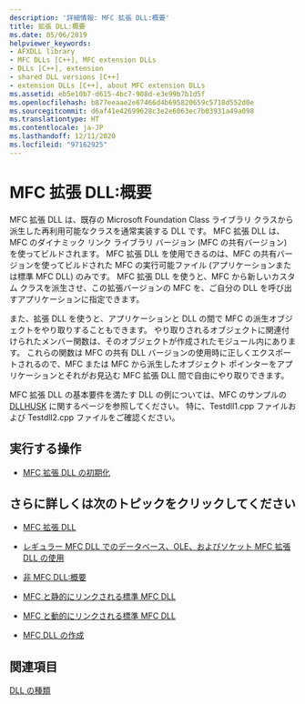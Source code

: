 ```yaml
---
description: '詳細情報: MFC 拡張 DLL:概要'
title: 拡張 DLL:概要
ms.date: 05/06/2019
helpviewer_keywords:
- AFXDLL library
- MFC DLLs [C++], MFC extension DLLs
- DLLs [C++], extension
- shared DLL versions [C++]
- extension DLLs [C++], about MFC extension DLLs
ms.assetid: eb5e10b7-d615-4bc7-908d-e3e99b7b1d5f
ms.openlocfilehash: b877eeaae2e67466d4b695820659c5718d552d0e
ms.sourcegitcommit: d6af41e42699628c3e2e6063ec7b03931a49a098
ms.translationtype: HT
ms.contentlocale: ja-JP
ms.lasthandoff: 12/11/2020
ms.locfileid: "97162925"
---
```

# <a name="mfc-extension-dlls-overview"></a>MFC 拡張 DLL:概要

MFC 拡張 DLL は、既存の Microsoft Foundation Class ライブラリ クラスから派生した再利用可能なクラスを通常実装する DLL です。 MFC 拡張 DLL は、MFC のダイナミック リンク ライブラリ バージョン (MFC の共有バージョン) を使ってビルドされます。 MFC 拡張 DLL を使用できるのは、MFC の共有バージョンを使ってビルドされた MFC の実行可能ファイル (アプリケーションまたは標準 MFC DLL) のみです。 MFC 拡張 DLL を使うと、MFC から新しいカスタム クラスを派生させ、この拡張バージョンの MFC を、ご自分の DLL を呼び出すアプリケーションに指定できます。

また、拡張 DLL を使うと、アプリケーションと DLL の間で MFC の派生オブジェクトをやり取りすることもできます。 やり取りされるオブジェクトに関連付けられたメンバー関数は、そのオブジェクトが作成されたモジュール内にあります。 これらの関数は MFC の共有 DLL バージョンの使用時に正しくエクスポートされるので、MFC または MFC から派生したオブジェクト ポインターをアプリケーションとそれがお見込む MFC 拡張 DLL 間で自由にやり取りできます。

MFC 拡張 DLL の基本要件を満たす DLL の例については、MFC のサンプルの [DLLHUSK](https://github.com/Microsoft/VCSamples/tree/master/VC2010Samples/MFC/advanced/dllhusk) に関するページを参照してください。 特に、Testdll1.cpp ファイルおよび Testdll2.cpp ファイルをご確認ください。

## <a name="what-do-you-want-to-do"></a>実行する操作

- [MFC 拡張 DLL の初期化](run-time-library-behavior.md#initializing-extension-dlls)

## <a name="what-do-you-want-to-know-more-about"></a>さらに詳しくは次のトピックをクリックしてください

- [MFC 拡張 DLL](extension-dlls.md)

- [レギュラー MFC DLL でのデータベース、OLE、およびソケット MFC 拡張 DLL の使用](using-database-ole-and-sockets-extension-dlls-in-regular-dlls.md)

- [非 MFC DLL:概要](non-mfc-dlls-overview.md)

- [MFC と静的にリンクされる標準 MFC DLL](regular-dlls-statically-linked-to-mfc.md)

- [MFC と動的にリンクされる標準 MFC DLL](regular-dlls-dynamically-linked-to-mfc.md)

- [MFC DLL の作成](../mfc/reference/mfc-dll-wizard.md)

## <a name="see-also"></a>関連項目

[DLL の種類](kinds-of-dlls.md)
